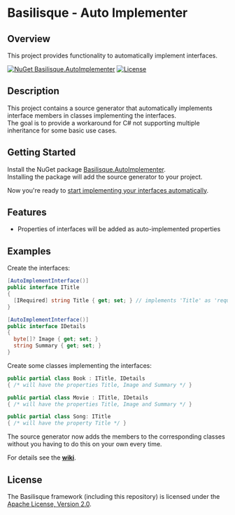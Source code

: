 <!--
   Copyright 2024 Alexander Stärk

   Licensed under the Apache License, Version 2.0 (the "License");
   you may not use this file except in compliance with the License.
   You may obtain a copy of the License at

       http://www.apache.org/licenses/LICENSE-2.0

   Unless required by applicable law or agreed to in writing, software
   distributed under the License is distributed on an "AS IS" BASIS,
   WITHOUT WARRANTIES OR CONDITIONS OF ANY KIND, either express or implied.
   See the License for the specific language governing permissions and
   limitations under the License.
-->
# Basilisque - Auto Implementer

## Overview
This project provides functionality to automatically implement interfaces.

[![NuGet Basilisque.AutoImplementer](https://img.shields.io/badge/NuGet_Basilisque.AutoImplementer-latest-blue.svg)](https://www.nuget.org/packages/Basilisque.AutoImplementer)
[![License](https://img.shields.io/badge/License-Apache%20License%202.0-red.svg)](LICENSE.txt)

## Description
This project contains a source generator that automatically implements interface members in classes implementing the interfaces.  
The goal is to provide a workaround for C# not supporting multiple inheritance for some basic use cases.

## Getting Started
Install the NuGet package [Basilisque.AutoImplementer](https://www.nuget.org/packages/Basilisque.AutoImplementer).  
Installing the package will add the source generator to your project.

Now you're ready to [start implementing your interfaces automatically](https://github.com/basilisque-framework/AutoImplementer/wiki/Getting-Started).


## Features
- Properties of interfaces will be added as auto-implemented properties

## Examples
Create the interfaces:
```csharp
[AutoImplementInterface()]
public interface ITitle
{
  [IRequired] string Title { get; set; } // implements 'Title' as 'required' in .NET 7.0+
}

[AutoImplementInterface()]
public interface IDetails
{
  byte[]? Image { get; set; }
  string Summary { get; set; }
}
```
Create some classes implementing the interfaces:
```csharp
public partial class Book : ITitle, IDetails
{ /* will have the properties Title, Image and Summary */ }

public partial class Movie : ITitle, IDetails
{ /* will have the properties Title, Image and Summary */ }

public partial class Song: ITitle
{ /* will have the property Title */ }
```

The source generator now adds the members to the corresponding classes without you having to do this on your own every time.

For details see the __[wiki](https://github.com/basilisque-framework/AutoImplementer/wiki)__.


## License
The Basilisque framework (including this repository) is licensed under the [Apache License, Version 2.0](LICENSE.txt).